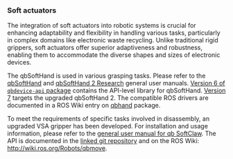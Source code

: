 ### Soft actuators

The integration of soft actuators into robotic systems is crucial for enhancing adaptability and flexibility in handling various tasks, particularly in complex domains like electronic waste recycling. Unlike traditional rigid grippers, soft actuators offer superior adaptiveness and robustness, enabling them to accommodate the diverse shapes and sizes of electronic devices.

The qbSoftHand is used in various grasping tasks. Please refer to the [qbSoftHand](https://cloud.reconcycle.eu/s/gNzm2Y3CP5MksXk) and [qbSoftHand 2 Research](https://cloud.reconcycle.eu/s/5JxzPaCanpNxB2W) general user manuals.  [Version 6 of `qbdevice-api` package](https://bitbucket.org/qbrobotics/qbdevice-api-6.x.x/src/production/) contains the API-level library for qbSoftHand. [Version 7](https://bitbucket.org/qbrobotics/qbdevice-api-7.x.x/src/production/) targets the upgraded  qbSoftHand 2.
The compatible ROS drivers are documented in a ROS Wiki entry on [qbhand](https://wiki.ros.org/Robots/qbhand) package.


To meet the requirements of specific tasks involved in disassembly, an upgraded VSA gripper has been developed.
For installation and usage information, please refer to the [general user manual for qb SoftClaw](https://cloud.reconcycle.eu/s/4ytTpcwNkJ74X6t).
The API is documented in the [linked git repository](https://bitbucket.org/qbrobotics/api-test-sc-v7/src/main/) and on the ROS Wiki: http://wiki.ros.org/Robots/qbmove.

<!--- maybe something about the simulation? --->

